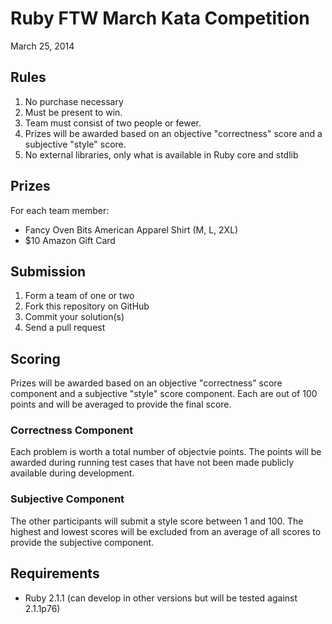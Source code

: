 # Ruby FTW March Kata Competition

March 25, 2014

## Rules

1. No purchase necessary
1. Must be present to win.
1. Team must consist of two people or fewer.
1. Prizes will be awarded based on an objective "correctness" score and a subjective "style" score.
1. No external libraries, only what is available in Ruby core and stdlib

## Prizes

For each team member:

* Fancy Oven Bits American Apparel Shirt (M, L, 2XL)
* $10 Amazon Gift Card

## Submission

1. Form a team of one or two
1. Fork this repository on GitHub
1. Commit your solution(s)
1. Send a pull request

## Scoring

Prizes will be awarded based on an objective "correctness" score component and a subjective "style"
score component. Each are out of 100 points and will be averaged to provide the final score.

### Correctness Component

Each problem is worth a total number of objectvie points. The points will be awarded during running
test cases that have not been made publicly available during development. 

### Subjective Component

The other participants will submit a style score between 1 and 100. The highest and lowest scores
will be excluded from an average of all scores to provide the subjective component.

## Requirements

* Ruby 2.1.1 (can develop in other versions but will be tested against 2.1.1p76)

